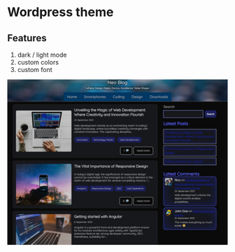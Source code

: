 # Wordpress theme

## Features

1. dark / light mode
2. custom colors
3. custom font

![Preview](/screenshot.jpg)
